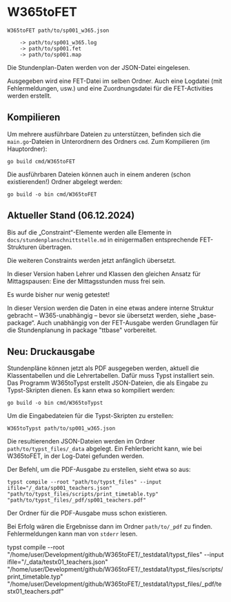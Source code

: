 # W365toFET

```
W365toFET path/to/sp001_w365.json

    -> path/to/sp001_w365.log
    -> path/to/sp001.fet
    -> path/to/sp001.map
```

Die Stundenplan-Daten werden von der JSON-Datei eingelesen.

Ausgegeben wird eine FET-Datei im selben Ordner. Auch eine Logdatei (mit Fehlermeldungen, usw.) und eine Zuordnungsdatei für die FET-Activities werden erstellt.

## Kompilieren

Um mehrere ausführbare Dateien zu unterstützen, befinden sich die `main.go`-Dateien in Unterordnern des Ordners `cmd`. Zum Kompilieren (im Hauptordner):

```
go build cmd/W365toFET
```

Die ausführbaren Dateien können auch in einem anderen (schon existierenden!) Ordner abgelegt werden:

```
go build -o bin cmd/W365toFET
```

## Aktueller Stand (06.12.2024)

Bis auf die „Constraint“-Elemente werden alle Elemente in `docs/stundenplanschnittstelle.md` in einigermaßen entsprechende FET-Strukturen übertragen.

Die weiteren Constraints werden jetzt anfänglich übersetzt.

In dieser Version haben Lehrer und Klassen den gleichen Ansatz für Mittagspausen: Eine der Mittagsstunden muss frei sein.

Es wurde bisher nur wenig getestet!

In dieser Version werden die Daten in eine etwas andere interne Struktur gebracht – W365-unabhängig – bevor sie übersetzt werden, siehe „base-package“. Auch unabhängig von der FET-Ausgabe werden Grundlagen für die Stundenplanung in package "ttbase" vorbereitet.

## Neu: Druckausgabe

Stundenpläne können jetzt als PDF ausgegeben werden, aktuell die Klassentabellen und die Lehrertabellen. Dafür muss Typst installiert sein. Das Programm W365toTypst erstellt JSON-Dateien, die als Eingabe zu Typst-Skripten dienen. Es kann etwa so kompiliert werden:

```
go build -o bin cmd/W365toTypst
```

Um die Eingabedateien für die Typst-Skripten zu erstellen:

```
W365toTypst path/to/sp001_w365.json
```

Die resultierenden JSON-Dateien werden im Ordner `path/to/typst_files/_data` abgelegt. Ein Fehlerbericht kann, wie bei W365toFET, in der Log-Datei gefunden werden.

Der Befehl, um die PDF-Ausgabe zu erstellen, sieht etwa so aus:

```
typst compile --root "path/to/typst_files" --input ifile="/_data/sp001_teachers.json" "path/to/typst_files/scripts/print_timetable.typ" "path/to/typst_files/_pdf/sp001_teachers.pdf"
```

Der Ordner für die PDF-Ausgabe muss schon existieren.

Bei Erfolg wären die Ergebnisse dann im Ordner `path/to/_pdf` zu finden. Fehlermeldungen kann man von `stderr` lesen.


typst compile --root "/home/user/Development/github/W365toFET/_testdata1/typst_files" --input ifile="/_data/testx01_teachers.json" "/home/user/Development/github/W365toFET/_testdata1/typst_files/scripts/print_timetable.typ" "/home/user/Development/github/W365toFET/_testdata1/typst_files/_pdf/testx01_teachers.pdf"